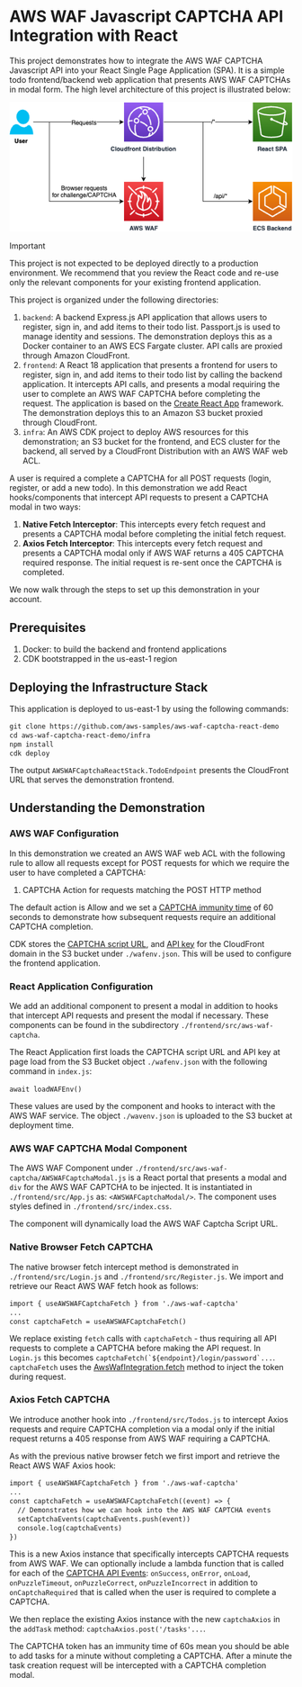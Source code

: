 # AWS WAF Javascript CAPTCHA API Integration with React
This project demonstrates how to integrate the AWS WAF CAPTCHA Javascript API into your React Single Page Application (SPA). It is a simple todo frontend/backend web application that presents AWS WAF CAPTCHAs in modal form. The high level architecture of this project is illustrated below:

![Architecture](aws-waf-captcha-react.png)

> [!IMPORTANT]
> This project is not expected to be deployed directly to a production environment. We recommend that you review the React code and re-use only the relevant components for your existing frontend application.

This project is organized under the following directories:
1. `backend`: A backend Express.js API application that allows users to register, sign in, and add items to their todo list. Passport.js is used to manage identity and sessions. The demonstration deploys this as a Docker container to an AWS ECS Fargate cluster. API calls are proxied through Amazon CloudFront.
2. `frontend`: A React 18 application that presents a frontend for users to register, sign in, and add items to their todo list by calling the backend application. It intercepts API calls, and presents a modal requiring the user to complete an AWS WAF CAPTCHA before completing the request. The application is based on the [Create React App](https://create-react-app.dev/) framework. The demonstration deploys this to an Amazon S3 bucket proxied through CloudFront.
3. `infra`: An AWS CDK project to deploy AWS resources for this demonstration; an S3 bucket for the frontend, and ECS cluster for the backend, all served by a CloudFront Distribution with an AWS WAF web ACL.

A user is required a complete a CAPTCHA for all POST requests (login, register, or add a new todo). In this demonstration we add React hooks/components that intercept API requests to present a CAPTCHA modal in two ways: 
1. **Native Fetch Interceptor**: This intercepts every fetch request and presents a CAPTCHA modal before completing the initial fetch request.
2. **Axios Fetch Interceptor**: This intercepts every fetch request and presents a CAPTCHA modal only if AWS WAF returns a 405 CAPTCHA required response. The initial request is re-sent once the CAPTCHA is completed.

We now walk through the steps to set up this demonstration in your account.

## Prerequisites
1. Docker: to build the backend and frontend applications
2. CDK bootstrapped in the us-east-1 region

## Deploying the Infrastructure Stack
This application is deployed to us-east-1 by using the following commands:
```
git clone https://github.com/aws-samples/aws-waf-captcha-react-demo
cd aws-waf-captcha-react-demo/infra
npm install
cdk deploy
```

The output `AWSWAFCaptchaReactStack.TodoEndpoint` presents the CloudFront URL that serves the demonstration frontend.

## Understanding the Demonstration

### AWS WAF Configuration
In this demonstration we created an AWS WAF web ACL with the following rule to allow all requests except for POST requests for which we require the user to have completed a CAPTCHA:
1. CAPTCHA Action for requests matching the POST HTTP method  

The default action is Allow and we set a [CAPTCHA immunity time](https://docs.aws.amazon.com/waf/latest/developerguide/waf-tokens-immunity-times-setting.html) of 60 seconds to demonstrate how subsequent requests require an additional CAPTCHA completion.

CDK stores the [CAPTCHA script URL](https://docs.aws.amazon.com/waf/latest/developerguide/waf-js-captcha-api.html), and [API key](https://docs.aws.amazon.com/waf/latest/developerguide/waf-js-captcha-api-key.html) for the CloudFront domain in the S3 bucket under `./wafenv.json`. This will be used to configure the frontend application.

### React Application Configuration
We add an additional component to present a modal in addition to hooks that intercept API requests and present the modal if necessary. These components can be found in the subdirectory `./frontend/src/aws-waf-captcha`.

The React Application first loads the CAPTCHA script URL and API key at page load from the S3 Bucket object `./wafenv.json` with the following command in `index.js`:

```await loadWAFEnv()```

These values are used by the component and hooks to interact with the AWS WAF service. The object `./wavenv.json` is uploaded to the S3 bucket at deployment time.

### AWS WAF CAPTCHA Modal Component
The AWS WAF Component under `./frontend/src/aws-waf-captcha/AWSWAFCaptchaModal.js` is a React portal that presents a modal and `div` for the AWS WAF CAPTCHA to be injected. It is instantiated in `./frontend/src/App.js` as: `<AWSWAFCaptchaModal/>`. The component uses styles defined in `./frontend/src/index.css`.

The component will dynamically load the AWS WAF Captcha Script URL.

### Native Browser Fetch CAPTCHA
The native browser fetch intercept method is demonstrated in `./frontend/src/Login.js` and `./frontend/src/Register.js`. We import and retrieve our React AWS WAF fetch hook as follows:
```
import { useAWSWAFCaptchaFetch } from './aws-waf-captcha'
...
const captchaFetch = useAWSWAFCaptchaFetch()
```

We replace existing `fetch` calls with `captchaFetch` - thus requiring all API requests to complete a CAPTCHA before making the API request. In `Login.js` this becomes ``captchaFetch(`${endpoint}/login/password`...``. `captchaFetch` uses the [AwsWafIntegration.fetch](https://docs.aws.amazon.com/waf/latest/developerguide/waf-js-challenge-api-fetch-wrapper.html) method to inject the token during request.

### Axios Fetch CAPTCHA
We introduce another hook into `./frontend/src/Todos.js` to intercept Axios requests and require CAPTCHA completion via a modal only if the initial request returns a 405 response from AWS WAF requiring a CAPTCHA.

As with the previous native browser fetch we first import and retrieve the React AWS WAF Axios hook:
```
import { useAWSWAFCaptchaFetch } from './aws-waf-captcha'
...
const captchaFetch = useAWSWAFCaptchaFetch((event) => {
  // Demonstrates how we can hook into the AWS WAF CAPTCHA events
  setCaptchaEvents(captchaEvents.push(event))
  console.log(captchaEvents)
})
```

This is a new Axios instance that specifically intercepts CAPTCHA requests from AWS WAF. We can optionally include a lambda function that is called for each of the [CAPTCHA API Events](https://docs.aws.amazon.com/waf/latest/developerguide/waf-js-captcha-api-specification.html): `onSuccess`, `onError`, `onLoad`, `onPuzzleTimeout`, `onPuzzleCorrect`, `onPuzzleIncorrect` in addition to `onCaptchaRequired` that is called when the user is required to complete a CAPTCHA.

We then replace the existing Axios instance with the new `captchaAxios` in the `addTask` method:
`captchaAxios.post('/tasks'...`.

The CAPTCHA token has an immunity time of 60s mean you should be able to add tasks for a minute without completing a CAPTCHA. After a minute the task creation request will be intercepted with a CAPTCHA completion modal.
